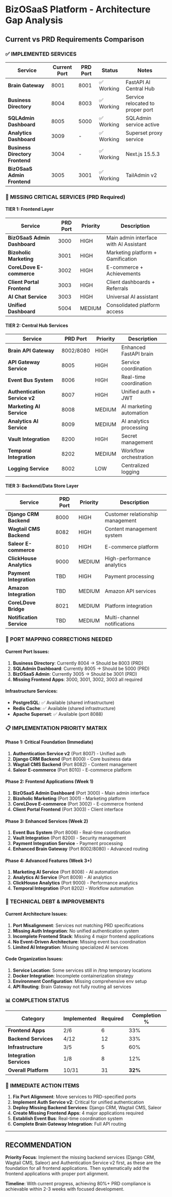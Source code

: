 # BizOSaaS Platform - Architecture Gap Analysis
## Current vs PRD Requirements Comparison

### ✅ **IMPLEMENTED SERVICES**

| Service | Current Port | PRD Port | Status | Notes |
|---------|--------------|----------|--------|-------|
| **Brain Gateway** | 8001 | 8001 | ✅ Working | FastAPI AI Central Hub |
| **Business Directory** | 8004 | 8003 | ✅ Working | Service relocated to proper port |
| **SQLAdmin Dashboard** | 8005 | 5000 | ✅ Working | SQLAdmin service active |
| **Analytics Dashboard** | 3009 | - | ✅ Working | Superset proxy service |
| **Business Directory Frontend** | 3004 | - | ✅ Working | Next.js 15.5.3 |
| **BizOSaaS Admin Frontend** | 3005 | 3001 | ✅ Working | TailAdmin v2 |

### 🔴 **MISSING CRITICAL SERVICES (PRD Required)**

#### **TIER 1: Frontend Layer**
| Service | PRD Port | Priority | Description |
|---------|----------|----------|-------------|
| **BizOSaaS Admin Dashboard** | 3000 | HIGH | Main admin interface with AI Assistant |
| **Bizoholic Marketing** | 3001 | HIGH | Marketing platform + Gamification |
| **CoreLDove E-commerce** | 3002 | HIGH | E-commerce + Achievements |
| **Client Portal Frontend** | 3003 | HIGH | Client dashboards + Referrals |
| **AI Chat Service** | 3003 | HIGH | Universal AI assistant |
| **Unified Dashboard** | 5004 | MEDIUM | Consolidated platform access |

#### **TIER 2: Central Hub Services**
| Service | PRD Port | Priority | Description |
|---------|----------|----------|-------------|
| **Brain API Gateway** | 8002/8080 | HIGH | Enhanced FastAPI brain |
| **API Gateway Service** | 8005 | HIGH | Service coordination |
| **Event Bus System** | 8006 | HIGH | Real-time coordination |
| **Authentication Service v2** | 8007 | HIGH | Unified auth + JWT |
| **Marketing AI Service** | 8008 | MEDIUM | AI marketing automation |
| **Analytics AI Service** | 8009 | MEDIUM | AI analytics processing |
| **Vault Integration** | 8200 | HIGH | Secret management |
| **Temporal Integration** | 8202 | MEDIUM | Workflow orchestration |
| **Logging Service** | 8002 | LOW | Centralized logging |

#### **TIER 3: Backend/Data Store Layer**
| Service | PRD Port | Priority | Description |
|---------|----------|----------|-------------|
| **Django CRM Backend** | 8000 | HIGH | Customer relationship management |
| **Wagtail CMS Backend** | 8082 | HIGH | Content management system |
| **Saleor E-commerce** | 8010 | HIGH | E-commerce platform |
| **ClickHouse Analytics** | 9000 | MEDIUM | High-performance analytics |
| **Payment Integration** | TBD | HIGH | Payment processing |
| **Amazon Integration** | TBD | MEDIUM | Amazon API services |
| **CoreLDove Bridge** | 8021 | MEDIUM | Platform integration |
| **Notification Service** | TBD | MEDIUM | Multi-channel notifications |

### 🎯 **PORT MAPPING CORRECTIONS NEEDED**

#### **Current Port Issues:**
1. **Business Directory**: Currently 8004 → Should be 8003 (PRD)
2. **SQLAdmin Dashboard**: Currently 8005 → Should be 5000 (PRD)
3. **BizOSaaS Admin**: Currently 3005 → Should be 3001 (PRD)
4. **Missing Frontend Apps**: 3000, 3001, 3002, 3003 all required

#### **Infrastructure Services:**
- **PostgreSQL**: ✅ Available (shared infrastructure)
- **Redis Cache**: ✅ Available (shared infrastructure)
- **Apache Superset**: ✅ Available (port 8088)

### 📋 **IMPLEMENTATION PRIORITY MATRIX**

#### **Phase 1: Critical Foundation (Immediate)**
1. **Authentication Service v2** (Port 8007) - Unified auth
2. **Django CRM Backend** (Port 8000) - Core business data
3. **Wagtail CMS Backend** (Port 8082) - Content management
4. **Saleor E-commerce** (Port 8010) - E-commerce platform

#### **Phase 2: Frontend Applications (Week 1)**
1. **BizOSaaS Admin Dashboard** (Port 3000) - Main admin interface
2. **Bizoholic Marketing** (Port 3001) - Marketing platform
3. **CoreLDove E-commerce** (Port 3002) - E-commerce frontend
4. **Client Portal Frontend** (Port 3003) - Client interface

#### **Phase 3: Enhanced Services (Week 2)**
1. **Event Bus System** (Port 8006) - Real-time coordination
2. **Vault Integration** (Port 8200) - Security management
3. **Payment Integration Service** - Payment processing
4. **Enhanced Brain Gateway** (Port 8002/8080) - Advanced routing

#### **Phase 4: Advanced Features (Week 3+)**
1. **Marketing AI Service** (Port 8008) - AI automation
2. **Analytics AI Service** (Port 8009) - AI analytics
3. **ClickHouse Analytics** (Port 9000) - Performance analytics
4. **Temporal Integration** (Port 8202) - Workflow automation

### 🔧 **TECHNICAL DEBT & IMPROVEMENTS**

#### **Current Architecture Issues:**
1. **Port Misalignment**: Services not matching PRD specifications
2. **Missing Auth Integration**: No unified authentication system
3. **Incomplete Frontend Stack**: Missing 4 major frontend applications
4. **No Event-Driven Architecture**: Missing event bus coordination
5. **Limited AI Integration**: Missing specialized AI services

#### **Code Organization Issues:**
1. **Service Location**: Some services still in /tmp temporary locations
2. **Docker Integration**: Incomplete containerization strategy
3. **Environment Configuration**: Missing comprehensive env setup
4. **API Routing**: Brain Gateway not fully routing all services

### 📊 **COMPLETION STATUS**

| Category | Implemented | Required | Completion % |
|----------|-------------|----------|--------------|
| **Frontend Apps** | 2/6 | 6 | 33% |
| **Backend Services** | 4/12 | 12 | 33% |
| **Infrastructure** | 3/5 | 5 | 60% |
| **Integration Services** | 1/8 | 8 | 12% |
| **Overall Platform** | 10/31 | 31 | **32%** |

### 🎯 **IMMEDIATE ACTION ITEMS**

1. **Fix Port Alignment**: Move services to PRD-specified ports
2. **Implement Auth Service v2**: Critical for unified authentication
3. **Deploy Missing Backend Services**: Django CRM, Wagtail CMS, Saleor
4. **Create Missing Frontend Apps**: 4 major applications required
5. **Establish Event Bus**: Real-time coordination system
6. **Complete Brain Gateway Integration**: Full API routing

---

## **RECOMMENDATION**

**Priority Focus**: Implement the missing backend services (Django CRM, Wagtail CMS, Saleor) and Authentication Service v2 first, as these are the foundation for all frontend applications. Then systematically add the frontend applications with proper port alignment.

**Timeline**: With current progress, achieving 80%+ PRD compliance is achievable within 2-3 weeks with focused development.
